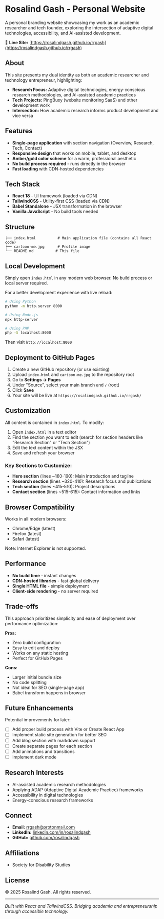 # Rosalind Gash - Personal Website

A personal branding website showcasing my work as an academic researcher and tech founder, exploring the intersection of adaptive digital technologies, accessibility, and AI-assisted development.

🔗 **Live Site:** [https://rosalindgash.github.io/rrgash](https://rosalindgash.github.io/rrgash)

## About

This site presents my dual identity as both an academic researcher and technology entrepreneur, highlighting:

- **Research Focus:** Adaptive digital technologies, energy-conscious research methodologies, and AI-assisted academic practices
- **Tech Projects:** PingBuoy (website monitoring SaaS) and other development work
- **Intersection:** How academic research informs product development and vice versa

## Features

- **Single-page application** with section navigation (Overview, Research, Tech, Contact)
- **Responsive design** that works on mobile, tablet, and desktop
- **Amber/gold color scheme** for a warm, professional aesthetic
- **No build process required** - runs directly in the browser
- **Fast loading** with CDN-hosted dependencies

## Tech Stack

- **React 18** - UI framework (loaded via CDN)
- **TailwindCSS** - Utility-first CSS (loaded via CDN)
- **Babel Standalone** - JSX transformation in the browser
- **Vanilla JavaScript** - No build tools needed

## Structure

```
├── index.html          # Main application file (contains all React code)
├── cartoon-me.jpg      # Profile image
└── README.md          # This file
```

## Local Development

Simply open `index.html` in any modern web browser. No build process or local server required.

For a better development experience with live reload:

```bash
# Using Python
python -m http.server 8000

# Using Node.js
npx http-server

# Using PHP
php -S localhost:8000
```

Then visit `http://localhost:8000`

## Deployment to GitHub Pages

1. Create a new GitHub repository (or use existing)
2. Upload `index.html` and `cartoon-me.jpg` to the repository root
3. Go to **Settings → Pages**
4. Under "Source", select your main branch and `/` (root)
5. Click **Save**
6. Your site will be live at `https://rosalindgash.github.io/rrgash/`

## Customization

All content is contained in `index.html`. To modify:

1. Open `index.html` in a text editor
2. Find the section you want to edit (search for section headers like "Research Section" or "Tech Section")
3. Edit the text content within the JSX
4. Save and refresh your browser

### Key Sections to Customize:

- **Hero section** (lines ~160-190): Main introduction and tagline
- **Research section** (lines ~320-410): Research focus and publications
- **Tech section** (lines ~415-510): Project descriptions
- **Contact section** (lines ~515-615): Contact information and links

## Browser Compatibility

Works in all modern browsers:
- Chrome/Edge (latest)
- Firefox (latest)
- Safari (latest)

Note: Internet Explorer is not supported.

## Performance

- **No build time** - instant changes
- **CDN-hosted libraries** - fast global delivery
- **Single HTML file** - simple deployment
- **Client-side rendering** - no server required

## Trade-offs

This approach prioritizes simplicity and ease of deployment over performance optimization:

**Pros:**
- Zero build configuration
- Easy to edit and deploy
- Works on any static hosting
- Perfect for GitHub Pages

**Cons:**
- Larger initial bundle size
- No code splitting
- Not ideal for SEO (single-page app)
- Babel transform happens in browser

## Future Enhancements

Potential improvements for later:

- [ ] Add proper build process with Vite or Create React App
- [ ] Implement static site generation for better SEO
- [ ] Add blog section with markdown support
- [ ] Create separate pages for each section
- [ ] Add animations and transitions
- [ ] Implement dark mode

## Research Interests

- AI-assisted academic research methodologies
- Applying ADAP (Adaptive Digital Academic Practice) frameworks  
- Accessibility in digital technologies
- Energy-conscious research frameworks

## Connect

- **Email:** rrgash@protonmail.com
- **LinkedIn:** [linkedin.com/in/rosalindgash](https://www.linkedin.com/in/rosalindgash)
- **GitHub:** [github.com/rosalindgash](https://github.com/rosalindgash)

## Affiliations

- Society for Disability Studies

## License

© 2025 Rosalind Gash. All rights reserved.

---

*Built with React and TailwindCSS. Bridging academia and entrepreneurship through accessible technology.*
